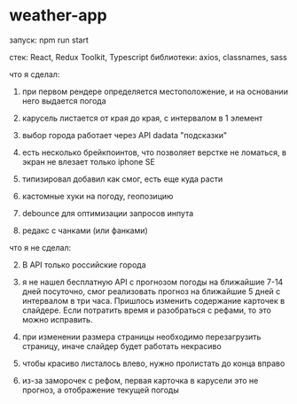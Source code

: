 # weather-app

запуск: npm run start

стек: React, Redux Toolkit, Typescript
библиотеки: axios, classnames, sass

что я сделал:

1. при первом рендере определяется местоположение, и на основании него выдается погода

2. карусель листается от края до края, с интервалом в 1 элемент

3. выбор города работает через API dadata "подсказки"

4. есть несколько брейкпоинтов, что позволяет верстке не ломаться, в экран не влезает только iphone SE

5. типизировал добавил как смог, есть еще куда расти

6. кастомные хуки на погоду, геопозицию

7. debounce для оптимизации запросов инпута

8. редакс с чанками (или фанками)

что я не сделал:

2. В API только российские города

3. я не нашел бесплатную API с прогнозом погоды на ближайшие 7-14 дней посуточно, смог реализовать прогноз на ближайшие 5 дней с интервалом в три часа. Пришлось изменить содержание карточек в слайдере. Если потратить время и разобраться с рефами, то это можно исправить.

4. при изменении размера страницы необходимо перезагрузить страницу, иначе слайдер будет работать некрасиво
5. чтобы красиво листалось влево, нужно пролистать до конца вправо

6. из-за заморочек с рефом, первая карточка в карусели это не прогноз, а отображение текущей погоды